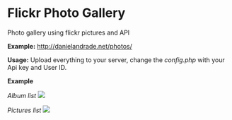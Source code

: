 Flickr Photo Gallery
==============

Photo gallery using flickr pictures and API

**Example:** http://danielandrade.net/photos/

**Usage:**
Upload everything to your server, change the *config.php* with your Api key and User ID.

**Example**

*Album list*
![](http://cl.ly/image/1d3d3C2m3g3k/gallery01.png)

*Pictures list*
![](http://cl.ly/image/2E442H0t2K47/gallery02.png)
